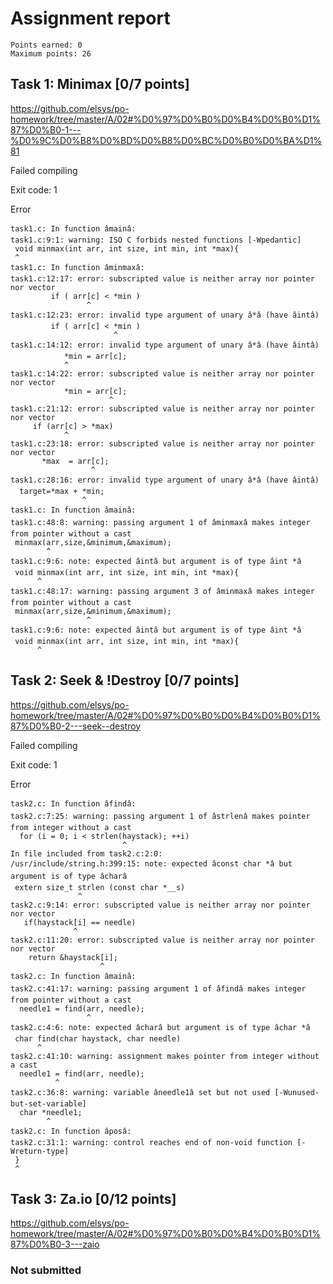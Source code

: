# Assignment report
```
Points earned: 0
Maximum points: 26
```

## Task 1: Minimax [0/7 points]
https://github.com/elsys/po-homework/tree/master/A/02#%D0%97%D0%B0%D0%B4%D0%B0%D1%87%D0%B0-1---%D0%9C%D0%B8%D0%BD%D0%B8%D0%BC%D0%B0%D0%BA%D1%81

Failed compiling

Exit code: 1

Error
```
task1.c: In function âmainâ:
task1.c:9:1: warning: ISO C forbids nested functions [-Wpedantic]
 void minmax(int arr, int size, int min, int *max){
 ^
task1.c: In function âminmaxâ:
task1.c:12:17: error: subscripted value is neither array nor pointer nor vector
         if ( arr[c] < *min ) 
                 ^
task1.c:12:23: error: invalid type argument of unary â*â (have âintâ)
         if ( arr[c] < *min ) 
                       ^
task1.c:14:12: error: invalid type argument of unary â*â (have âintâ)
            *min = arr[c];
            ^
task1.c:14:22: error: subscripted value is neither array nor pointer nor vector
            *min = arr[c];
                      ^
task1.c:21:12: error: subscripted value is neither array nor pointer nor vector
     if (arr[c] > *max)
            ^
task1.c:23:18: error: subscripted value is neither array nor pointer nor vector
       *max  = arr[c];
                  ^
task1.c:28:16: error: invalid type argument of unary â*â (have âintâ)
  target=*max + *min;
                ^
task1.c: In function âmainâ:
task1.c:48:8: warning: passing argument 1 of âminmaxâ makes integer from pointer without a cast
 minmax(arr,size,&minimum,&maximum);
        ^
task1.c:9:6: note: expected âintâ but argument is of type âint *â
 void minmax(int arr, int size, int min, int *max){
      ^
task1.c:48:17: warning: passing argument 3 of âminmaxâ makes integer from pointer without a cast
 minmax(arr,size,&minimum,&maximum);
                 ^
task1.c:9:6: note: expected âintâ but argument is of type âint *â
 void minmax(int arr, int size, int min, int *max){
      ^

```

## Task 2: Seek & !Destroy [0/7 points]
https://github.com/elsys/po-homework/tree/master/A/02#%D0%97%D0%B0%D0%B4%D0%B0%D1%87%D0%B0-2---seek--destroy

Failed compiling

Exit code: 1

Error
```
task2.c: In function âfindâ:
task2.c:7:25: warning: passing argument 1 of âstrlenâ makes pointer from integer without a cast
  for (i = 0; i < strlen(haystack); ++i)
                         ^
In file included from task2.c:2:0:
/usr/include/string.h:399:15: note: expected âconst char *â but argument is of type âcharâ
 extern size_t strlen (const char *__s)
               ^
task2.c:9:14: error: subscripted value is neither array nor pointer nor vector
   if(haystack[i] == needle)
              ^
task2.c:11:20: error: subscripted value is neither array nor pointer nor vector
    return &haystack[i];
                    ^
task2.c: In function âmainâ:
task2.c:41:17: warning: passing argument 1 of âfindâ makes integer from pointer without a cast
  needle1 = find(arr, needle);
                 ^
task2.c:4:6: note: expected âcharâ but argument is of type âchar *â
 char find(char haystack, char needle)
      ^
task2.c:41:10: warning: assignment makes pointer from integer without a cast
  needle1 = find(arr, needle);
          ^
task2.c:36:8: warning: variable âneedle1â set but not used [-Wunused-but-set-variable]
  char *needle1;
        ^
task2.c: In function âposâ:
task2.c:31:1: warning: control reaches end of non-void function [-Wreturn-type]
 }
 ^

```

## Task 3: Za.io [0/12 points]
https://github.com/elsys/po-homework/tree/master/A/02#%D0%97%D0%B0%D0%B4%D0%B0%D1%87%D0%B0-3---zaio

### Not submitted
